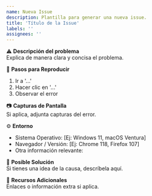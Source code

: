 ```yaml
---
name: Nueva Issue
description: Plantilla para generar una nueva issue.
title: 'Título de la Issue'
labels: ''
assignees: ''
---
```


⚠️ **Descripción del problema**  
Explica de manera clara y concisa el problema.

🐞 **Pasos para Reproducir**  
1. Ir a '...'  
2. Hacer clic en '...'  
3. Observar el error

📷 **Capturas de Pantalla**  
Si aplica, adjunta capturas del error.

⚙️ **Entorno**  
- Sistema Operativo: [Ej: Windows 11, macOS Ventura]  
- Navegador / Versión: [Ej: Chrome 118, Firefox 107]  
- Otra información relevante:

📌 **Posible Solución**  
Si tienes una idea de la causa, descríbela aquí.

🔗 **Recursos Adicionales**  
Enlaces o información extra si aplica.
